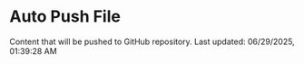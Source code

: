 # Auto Push File

Content that will be pushed to GitHub repository.
Last updated: 06/29/2025, 01:39:28 AM